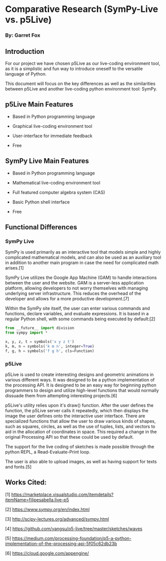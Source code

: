 # Comparative Research (SymPy-Live vs. p5Live)
### By: Garret Fox

## Introduction

For our project we have chosen p5Live as our live-coding environment tool,
as it is a simplistic and fun way to introduce oneself to the versatile language of Python.

This document will focus on the key differences as well as the similarities between p5Live
and another live-coding python environment tool: SymPy.

## p5Live Main Features

- Based in Python programming language

- Graphical live-coding environment tool

- User-interface for immediate feedback

- Free

## SymPy Live Main Features

- Based in Python programming language

- Mathematical live-coding environment tool

- Full featured computer algebra system (CAS)

- Basic Python shell interface

- Free

## Functional Differences

### SymPy Live

SymPy is used primarily as an interactive tool that models simple and highly complicated mathematical models, and can also be used as an auxiliary tool in addition to another main program in case the need for complicated math arises.[1]

SymPy Live utilizes the Google App Machine (GAM) to handle interactions between the user and the website. GAM is a server-less application platform, allowing developers to not worry themselves with managing underlying server infrastructure. This reduces the overhead of the developer and allows for a more productive development.[7]

Within the SymPy site itself, the user can enter various commands and functions, declare variables, and evaluate expressions. It is based in a regular Python shell, with some commands being executed by default:[2]

```python
from __future__ import division
from sympy import *

x, y, z, t = symbols('x y z t')
k, m, n = symbols('k m n', integer=True)
f, g, h = symbols('f g h', cls=Function)
```

### p5Live

p5Live is used to create interesting designs and geometric animations in various different ways. It was designed to be a python implementation of the processing API. It is designed to be an easy way for beginning python programmers to design and utilize high-level functions that would normally dissuade them from attempting interesting projects.[6]

p5Live's utility relies upon it's draw() function. After the user defines the function, the p5Live server calls it repeatedly, which then displays the image the user defines onto the interactive user interface. There are specialized functions that allow the user to draw various kinds of shapes, such as squares, circles, as well as the use of tuples, lists, and vectors to aid in the allocation of coordinates in space. This required a change in the original Processing API so that these could be used by default.

The support for the live coding of sketches is made possible through the python REPL, a Read-Evaluate-Print loop.

The user is also able to upload images, as well as having support for texts and fonts.[5]

## Works Cited:

[1] https://marketplace.visualstudio.com/itemdetails?itemName=filipesabella.live-p5

[2] https://www.sympy.org/en/index.html

[3] http://scipy-lectures.org/advanced/sympy.html

[4] https://github.com/yangsu/p5-live/tree/master/sketches/waves

[5] https://medium.com/processing-foundation/p5-a-python-implementation-of-the-processing-api-5f05c62db23b

[6] https://cloud.google.com/appengine/
